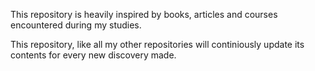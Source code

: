  This repository is heavily inspired by books, articles and courses encountered during my studies.

 This repository, like all my other repositories will continiously update its contents for every new discovery made.
